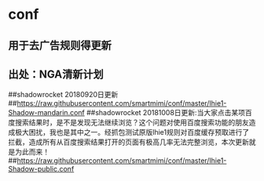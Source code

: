# conf
## 用于去广告规则得更新
## 出处：NGA清新计划 
##shadowrocket 20180920日更新
##https://raw.githubusercontent.com/smartmimi/conf/master/lhie1-Shadow-mandarin.conf
##shadowrocket 20181008日更新:当大家点击某项百度搜索结果时，是不是发现无法继续浏览？这个问题对使用百度搜索功能的朋友造成极大困扰，我也是其中之一。经抓包测试原版lhie1规则对百度缓存预取进行了拦截，造成所有从百度搜索结果打开的页面有极高几率无法完整浏览，本次更新就是为此而来！
##https://raw.githubusercontent.com/smartmimi/conf/master/lhie1-Shadow-public.conf
